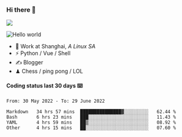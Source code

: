 ### Hi there 👋
![](https://komarev.com/ghpvc/?username=Xuhandsome)


<img src="https://github-readme-stats.vercel.app/api?username=XuHandsome&show_icons=true&theme=merko" alt="Hello world">

<br/>

- 🍻  Work at Shanghai, _A Linux SA_
- ⚡  Python / Vue / Shell
- ✍️  Blogger
- ♟  Chess / ping pong / LOL

#### Coding status last 30 days ⌨️

<!--START_SECTION:waka-->

```text
From: 30 May 2022 - To: 29 June 2022

Markdown   34 hrs 57 mins  ███████████████▓░░░░░░░░░   62.44 %
Bash       6 hrs 23 mins   ███░░░░░░░░░░░░░░░░░░░░░░   11.43 %
YAML       4 hrs 59 mins   ██▒░░░░░░░░░░░░░░░░░░░░░░   08.92 %
Other      4 hrs 15 mins   ██░░░░░░░░░░░░░░░░░░░░░░░   07.60 %
```

<!--END_SECTION:waka-->
